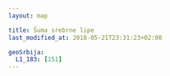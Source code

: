 ```yaml
---
layout: map

title: Šuma srebrne lipe
last_modified_at: 2018-05-21T23:31:23+02:00

geoSrbija:
  L1_183: [151]
---
```

